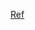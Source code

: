 [Ref](https://medium.com/analytics-vidhya/object-detection-algorithm-yolo-v5-architecture-89e0a35472ef)
